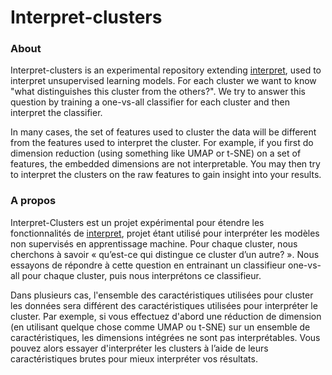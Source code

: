 # Interpret-clusters

### About
Interpret-clusters is an experimental repository extending [interpret](https://github.com/interpretml/interpret), used to interpret unsupervised learning models. For each cluster we want to know "what distinguishes this cluster from the others?". We try to answer this question by training a one-vs-all classifier for each cluster and then interpret the classifier.

In many cases, the set of features used to cluster the data will be different from the features used to interpret the cluster. For example, if you first do dimension reduction (using something like UMAP or t-SNE) on a set of features, the embedded dimensions are not interpretable. You may then try to interpret the clusters on the raw features to gain insight into your results.

### A propos
Interpret-Clusters est un projet expérimental pour étendre les fonctionnalités de [interpret](https://github.com/interpretml/interpret), projet étant utilisé pour interpréter les modèles non supervisés en apprentissage machine. Pour chaque cluster, nous cherchons à savoir « qu’est-ce qui distingue ce cluster d’un autre? ». Nous essayons de répondre à cette question en entrainant un classifieur one-vs-all pour chaque cluster, puis nous interprétons ce classifieur.

Dans plusieurs cas, l'ensemble des caractéristiques utilisées pour cluster les données sera différent des caractéristiques utilisées pour interpréter le cluster. Par exemple, si vous effectuez d'abord une réduction de dimension (en utilisant quelque chose comme UMAP ou t-SNE) sur un ensemble de caractéristiques, les dimensions intégrées ne sont pas interprétables. Vous pouvez alors essayer d'interpréter les clusters à l’aide de leurs caractéristiques brutes pour mieux interpréter vos résultats. 


